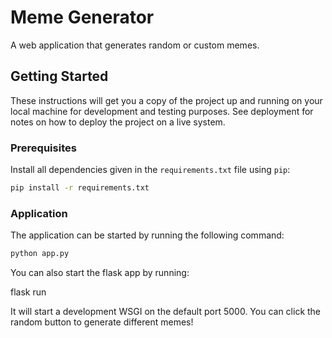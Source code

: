 # Meme Generator

A web application that generates random or custom memes.

## Getting Started

These instructions will get you a copy of the project up and running on your local machine for development and testing
purposes. See deployment for notes on how to deploy the project on a live system.

### Prerequisites

Install all dependencies given in the `requirements.txt` file using `pip`:
```bash
pip install -r requirements.txt
```

### Application

The application can be started by running the following command:
```bash
python app.py
```

You can also start the flask app by running:

flask run

It will start a development WSGI on the default port 5000. You can click the random button to generate different memes!




